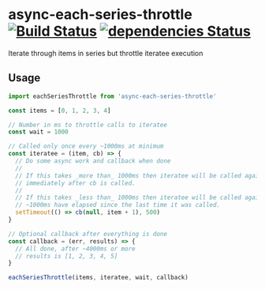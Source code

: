 # async-each-series-throttle [![Build Status](https://travis-ci.org/tableflip/async-each-series-throttle.svg?branch=master)](https://travis-ci.org/tableflip/async-each-series-throttle) [![dependencies Status](https://david-dm.org/tableflip/async-each-series-throttle/status.svg)](https://david-dm.org/tableflip/async-each-series-throttle)

Iterate through items in series but throttle iteratee execution

## Usage

```js
import eachSeriesThrottle from 'async-each-series-throttle'

const items = [0, 1, 2, 3, 4]

// Number in ms to throttle calls to iteratee
const wait = 1000

// Called only once every ~1000ms at minimum
const iteratee = (item, cb) => {
  // Do some async work and callback when done
  //
  // If this takes _more than_ 1000ms then iteratee will be called again
  // immediately after cb is called.
  //
  // If this takes _less than_ 1000ms then iteratee will be called again after
  // ~1000ms have elapsed since the last time it was called.
  setTimeout(() => cb(null, item + 1), 500)
}

// Optional callback after everything is done
const callback = (err, results) => {
  // All done, after ~4000ms or more
  // results is [1, 2, 3, 4, 5]
}

eachSeriesThrottle(items, iteratee, wait, callback)
```
